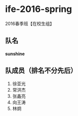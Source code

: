# ife-2016-spring
2016春季班【在校生组】
## 队名
#### sunshine

## 队成员（排名不分先后）
1. 徐亚光
2. 常洪杰
3. 张鑫亮
4. 向王涛
5. 林炯
